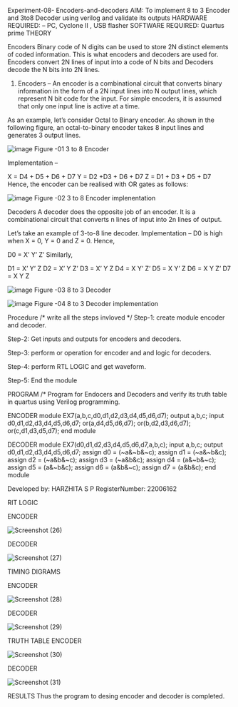  Experiment-08- Encoders-and-decoders 
AIM: To implement 8 to 3 Encoder and  3to8 Decoder using verilog and validate its outputs
HARDWARE REQUIRED:  – PC, Cyclone II , USB flasher
SOFTWARE REQUIRED:   Quartus prime
THEORY 

Encoders
Binary code of N digits can be used to store 2N distinct elements of coded information. This is what encoders and decoders are used for. Encoders convert 2N lines of input into a code of N bits and Decoders decode the N bits into 2N lines.

1. Encoders –
An encoder is a combinational circuit that converts binary information in the form of a 2N input lines into N output lines, which represent N bit code for the input. For simple encoders, it is assumed that only one input line is active at a time.

As an example, let’s consider Octal to Binary encoder. As shown in the following figure, an octal-to-binary encoder takes 8 input lines and generates 3 output lines.

![image](https://user-images.githubusercontent.com/36288975/171543588-bc0746df-a173-4b35-989e-5fb7d385fe8a.png)
Figure -01 3 to 8 Encoder 


Implementation –

X = D4 + D5 + D6 + D7
Y = D2 +D3 + D6 + D7
Z = D1 + D3 + D5 + D7 
Hence, the encoder can be realised with OR gates as follows:


![image](https://user-images.githubusercontent.com/36288975/171543740-68403b82-aa93-4c98-9343-f32b14885a2e.png)
Figure -02 3 to 8 Encoder implenentation 

 Decoders 
A decoder does the opposite job of an encoder. It is a combinational circuit that converts n lines of input into 2n lines of output.

Let’s take an example of 3-to-8 line decoder.
Implementation –
D0 is high when X = 0, Y = 0 and Z = 0. Hence,

D0 = X’ Y’ Z’ 
Similarly,

D1 = X’ Y’ Z
D2 = X’ Y Z’
D3 = X’ Y Z
D4 = X Y’ Z’
D5 = X Y’ Z
D6 = X Y Z’
D7 = X Y Z 


![image](https://user-images.githubusercontent.com/36288975/171543978-ee2d0671-2846-40a1-8705-507fd6287a49.png)
Figure -03 8 to 3 Decoder 



![image](https://user-images.githubusercontent.com/36288975/171543866-5a6eace6-8683-49d7-9c4f-a7cb30ec3035.png)
Figure -04 8 to 3 Decoder implementation 

Procedure
/* write all the steps invloved */
Step-1: create module encoder and decoder.

Step-2: Get inputs and outputs for encoders and decoders.

Step-3: perform or operation for encoder and and logic for decoders.

Step-4: perform RTL LOGIC and get waveform.

Step-5: End the module



PROGRAM 
/*
Program for Endocers and Decoders  and verify its truth table in quartus using Verilog programming.

ENCODER
module EX7(a,b,c,d0,d1,d2,d3,d4,d5,d6,d7);
output a,b,c;
input d0,d1,d2,d3,d4,d5,d6,d7;
or(a,d4,d5,d6,d7);
or(b,d2,d3,d6,d7);
or(c,d1,d3,d5,d7);
end module

DECODER
module EX7(d0,d1,d2,d3,d4,d5,d6,d7,a,b,c);
input a,b,c;
output d0,d1,d2,d3,d4,d5,d6,d7;
assign d0 = (~a&~b&~c);
assign d1 = (~a&~b&c);
assign d2 = (~a&b&~c);
assign d3 = (~a&b&c);
assign d4 = (a&~b&~c);
assign d5 = (a&~b&c); assign d6 = (a&b&~c);
assign d7 = (a&b&c);
end module

Developed by: HARZHITA S P
RegisterNumber:  22006162

RIT LOGIC

ENCODER

![Screenshot (26)](https://user-images.githubusercontent.com/123094490/214579899-6d823376-8e01-4049-8999-1395d999e0c3.png)


DECODER

![Screenshot (27)](https://user-images.githubusercontent.com/123094490/214579527-c4dce177-7893-456c-8128-b6b9d983f8d8.png)


TIMING DIGRAMS  


ENCODER


![Screenshot (28)](https://user-images.githubusercontent.com/123094490/214584781-05e1c3e8-8bde-46e2-8c8e-279c014fdcc9.png)

DECODER

![Screenshot (29)](https://user-images.githubusercontent.com/123094490/214584912-b97415d5-15dc-448c-b0e1-92a4dead2512.png)


TRUTH TABLE 
ENCODER

![Screenshot (30)](https://user-images.githubusercontent.com/123094490/214585809-26e1ac51-eb86-4757-8993-e6bab6cbd12f.png)



DECODER

![Screenshot (31)](https://user-images.githubusercontent.com/123094490/214585561-9ca07e22-fd15-4bf4-9091-6efabb3de9f6.png)


RESULTS 
Thus the program to desing encoder and decoder is completed.
